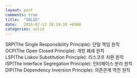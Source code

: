 ```yaml
---
layout: post
comments: true
title:  "SOLID"
date:   2016-07-13 18:19:38 +0900
categories: solid
---
```

SRP(The Single Responsibility Principle): 단일 책임 원칙  
OCP(The Open Closed Principle): 개방 폐쇄 원칙  
LSP(The Liskov Substitution Principle): 리스코프 치환 원칙  
ISP(The Interface Segregation Principle): 인터페이스 분리 원칙  
DIP(The Dependency Inversion Principle): 의존관계 역전 원칙  
